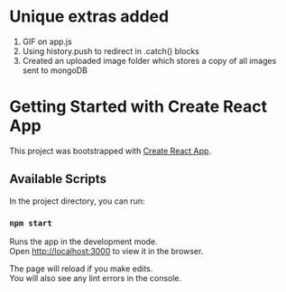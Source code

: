 # Unique extras added 

1. GIF on app.js
2. Using history.push to redirect in .catch() blocks
3. Created an uploaded image folder which stores a copy of all images sent to mongoDB


# Getting Started with Create React App

This project was bootstrapped with [Create React App](https://github.com/facebook/create-react-app).

## Available Scripts

In the project directory, you can run:

### `npm start`

Runs the app in the development mode.\
Open [http://localhost:3000](http://localhost:3000) to view it in the browser.

The page will reload if you make edits.\
You will also see any lint errors in the console.
